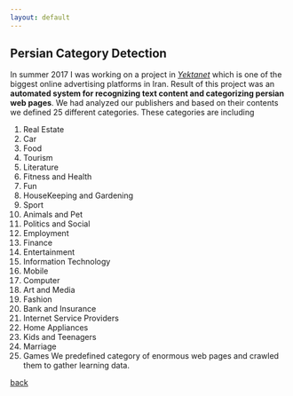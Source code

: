 ```yaml
---
layout: default
---
```


## Persian Category Detection

In summer 2017 I was working on a project in [*Yektanet*](http://yektanet.com/) which is one of the biggest online advertising platforms in Iran.
Result of this project was an __automated system for recognizing text content and categorizing persian web pages__.
We had analyzed our publishers and based on their contents we defined 25 different categories.
These categories are including 
1. Real Estate
2. Car
3. Food
4. Tourism
5. Literature
6. Fitness and Health
7. Fun
8. HouseKeeping and Gardening
9. Sport
10. Animals and Pet
11. Politics and Social
12. Employment
13. Finance
14. Entertainment
15. Information Technology
16. Mobile 
17. Computer
18. Art and Media
19. Fashion
20. Bank and Insurance
21. Internet Service Providers
22. Home Appliances
23. Kids and Teenagers
24. Marriage
25. Games
We predefined category of enormous web pages and crawled them to gather learning data.

[back](./)
